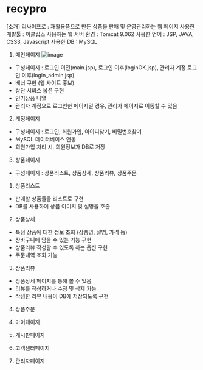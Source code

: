 # recypro
[소개] 
리싸이프로 : 재활용품으로 만든 상품을 판매 및 운영관리하는 웹 페이지 
사용한 개발툴 : 이클립스
사용하는 웹 서버 환경 : Tomcat 9.062 
사용한 언어 : JSP, JAVA, CSS3, Javascript 
사용한 DB : MySQL

1. 메인페이지
![image](https://github.com/hyeonji817/recypro/assets/75878010/c78b713f-71a7-49df-85f2-0d10f9be816f)

- 구성페이지 : 로그인 이전(main.jsp), 로그인 이후(loginOK.jsp), 관리자 계정 로그인 이후(login_admin.jsp)     
- 배너 구현 (웹 사이트 홍보)
- 상단 서비스 옵션 구현
- 인기상품 나열
- 관리자 계정으로 로그인한 페이지일 경우, 관리자 페이지로 이동할 수 있음 

2. 계정페이지
- 구성페이지 : 로그인, 회원가입, 아이디찾기, 비밀번호찾기
- MySQL 데이터베이스 연동
- 회원가입 처리 시, 회원정보가 DB로 저장 

3. 상품페이지
- 구성페이지 : 상품리스트, 상품상세, 상품리뷰, 상품주문
1) 상품리스트
- 판매할 상품들을 리스트로 구현
- DB를 사용하여 상품 이미지 및 설명을 호출 

2) 상품상세
- 특정 상품에 대한 정보 조회 (상품명, 설명, 가격 등)
- 장바구니에 담을 수 있는 기능 구현
- 상품리뷰 작성할 수 있도록 하는 옵션 구현
- 주문내역 조회 가능 

3) 상품리뷰
- 상품상세 페이지를 통해 볼 수 있음
- 리뷰를 작성하거나 수정 및 삭제 가능
- 작성한 리뷰 내용이 DB에 저장되도록 구현 

4) 상품주문


4. 마이페이지

5. 게시판페이지

6. 고객센터페이지

7. 관리자페이지

   
